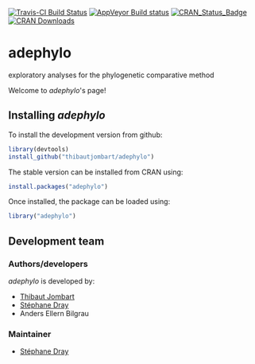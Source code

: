 [![Travis-CI Build Status](https://travis-ci.org/thibautjombart/adephylo.svg?branch=master)](https://travis-ci.org/thibautjombart/adephylo)
[![AppVeyor Build status](https://ci.appveyor.com/api/projects/status/i8j1ojmbl7x977n0?svg=true)](https://ci.appveyor.com/project/sdray/adephylo)
[![CRAN_Status_Badge](http://www.r-pkg.org/badges/version/adephylo)](http://cran.r-project.org/package=adephylo)
[![CRAN Downloads](https://cranlogs.r-pkg.org/badges/adephylo)](https://cran.r-project.org/package=adephylo)


# adephylo
exploratory analyses for the phylogenetic comparative method

Welcome to *adephylo*'s page!


Installing *adephylo*
-------------
To install the development version from github:

```r
library(devtools)
install_github("thibautjombart/adephylo")
```

The stable version can be installed from CRAN using:

```r
install.packages("adephylo")
```

Once installed, the package can be loaded using:

```r
library("adephylo")
```





Development team
-------------
### Authors/developers
*adephylo* is developed by:
* [Thibaut Jombart](https://sites.google.com/site/thibautjombart/)
* [Stéphane Dray](http://pbil.univ-lyon1.fr/members/dray/)
* Anders Ellern Bilgrau

### Maintainer
* [Stéphane Dray](http://pbil.univ-lyon1.fr/members/dray/)

